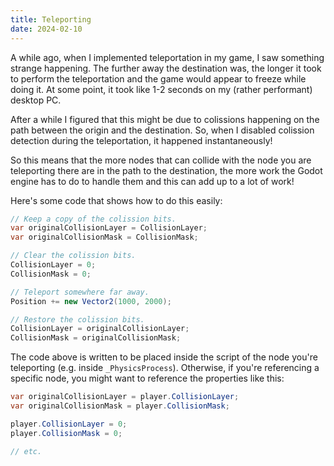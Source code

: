 ```yaml
---
title: Teleporting
date: 2024-02-10
---
```

A while ago, when I implemented teleportation in my game, I saw something strange happening. The further away the destination was, the longer it took to perform the teleportation and the game would appear to freeze while doing it. At some point, it took like 1-2 seconds on my (rather performant) desktop PC.

After a while I figured that this might be due to colissions happening on the path between the origin and the destination. So, when I disabled colission detection during the teleportation, it happened instantaneously!

So this means that the more nodes that can collide with the node you are teleporting there are in the path to the destination, the more work the Godot engine has to do to handle them and this can add up to a lot of work!

Here's some code that shows how to do this easily:

```csharp
// Keep a copy of the colission bits.
var originalCollisionLayer = CollisionLayer;
var originalCollisionMask = CollisionMask;

// Clear the colission bits.
CollisionLayer = 0;
CollisionMask = 0;

// Teleport somewhere far away.
Position += new Vector2(1000, 2000);

// Restore the colission bits.
CollisionLayer = originalCollisionLayer;
CollisionMask = originalCollisionMask;
```

The code above is written to be placed inside the script of the node you're teleporting (e.g. inside `_PhysicsProcess`). Otherwise, if you're referencing a specific node, you might want to reference the properties like this:

```csharp
var originalCollisionLayer = player.CollisionLayer;
var originalCollisionMask = player.CollisionMask;

player.CollisionLayer = 0;
player.CollisionMask = 0;

// etc.
```
